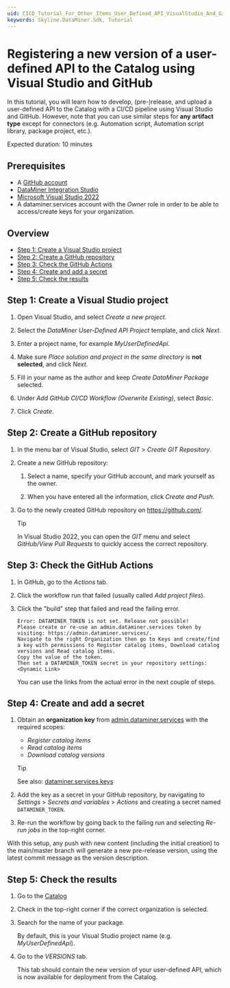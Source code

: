 ```yaml
---
uid: CICD_Tutorial_For_Other_Items_User_Defined_API_VisualStudio_And_GitHub
keywords: Skyline.DataMiner.Sdk, Tutorial
---
```


# Registering a new version of a user-defined API to the Catalog using Visual Studio and GitHub

In this tutorial, you will learn how to develop, (pre-)release, and upload a user-defined API to the Catalog with a CI/CD pipeline using Visual Studio and GitHub. However, note that you can use similar steps for **any artifact type** except for connectors (e.g. Automation script, Automation script library, package project, etc.).

Expected duration: 10 minutes

## Prerequisites

- A [GitHub account](https://docs.github.com/en/get-started/signing-up-for-github/signing-up-for-a-new-github-account)
- [DataMiner Integration Studio](https://community.dataminer.services/exphub-dis/)
- [Microsoft Visual Studio 2022](https://visualstudio.microsoft.com/downloads/)
- A dataminer.services account with the *Owner* role in order to be able to access/create keys for your organization.

## Overview

- [Step 1: Create a Visual Studio project](#step-1-create-a-visual-studio-project)
- [Step 2: Create a GitHub repository](#step-2-create-a-github-repository)
- [Step 3: Check the GitHub Actions](#step-3-check-the-github-actions)
- [Step 4: Create and add a secret](#step-4-create-and-add-a-secret)
- [Step 5: Check the results](#step-5-check-the-results)

## Step 1: Create a Visual Studio project

1. Open Visual Studio, and select *Create a new project*.

1. Select the *DataMiner User-Defined API Project* template, and click *Next*.

1. Enter a project name, for example *MyUserDefinedApi*.

1. Make sure *Place solution and project in the same directory* is **not selected**, and click *Next*.

1. Fill in your name as the author and keep *Create DataMiner Package* selected.

1. Under *Add GitHub CI/CD Workflow (Overwrite Existing)*, select *Basic*.

1. Click *Create*.

## Step 2: Create a GitHub repository

1. In the menu bar of Visual Studio, select *GIT* > *Create GIT Repository*.

1. Create a new GitHub repository:

   1. Select a name, specify your GitHub account, and mark yourself as the owner.

   1. When you have entered all the information, click *Create and Push*.

1. Go to the newly created GitHub repository on <https://github.com/>.

   > [!TIP]
   > In Visual Studio 2022, you can open the *GIT* menu and select *GitHub/View Pull Requests* to quickly access the correct repository.

## Step 3: Check the GitHub Actions

1. In GitHub, go to the *Actions* tab.

1. Click the workflow run that failed (usually called *Add project files*).

1. Click the "build" step that failed and read the failing error.

   ``` text
   Error: DATAMINER_TOKEN is not set. Release not possible!
   Please create or re-use an admin.dataminer.services token by visiting: https://admin.dataminer.services/.
   Navigate to the right Organization then go to Keys and create/find a key with permissions to Register catalog items, Download catalog versions and Read catalog items.
   Copy the value of the token.
   Then set a DATAMINER_TOKEN secret in your repository settings: <Dynamic Link>
   ```

   You can use the links from the actual error in the next couple of steps.

## Step 4: Create and add a secret

1. Obtain an **organization key** from [admin.dataminer.services](https://admin.dataminer.services/) with the required scopes:

   - *Register catalog items*
   - *Read catalog items*
   - *Download catalog versions*

   > [!TIP]
   > See also: [dataminer.services keys](xref:GitHub_Secrets#dataminerservices-keys)

1. Add the key as a secret in your GitHub repository, by navigating to *Settings* > *Secrets and variables* > *Actions* and creating a secret named `DATAMINER_TOKEN`.

1. Re-run the workflow by going back to the failing run and selecting *Re-run jobs* in the top-right corner.

With this setup, any push with new content (including the initial creation) to the main/master branch will generate a new pre-release version, using the latest commit message as the version description.

## Step 5: Check the results

1. Go to the [Catalog](https://catalog.dataminer.services/)

1. Check in the top-right corner if the correct organization is selected.

1. Search for the name of your package.

   By default, this is your Visual Studio project name (e.g. *MyUserDefinedApi*).

1. Go to the *VERSIONS* tab.

   This tab should contain the new version of your user-defined API, which is now available for deployment from the Catalog.
